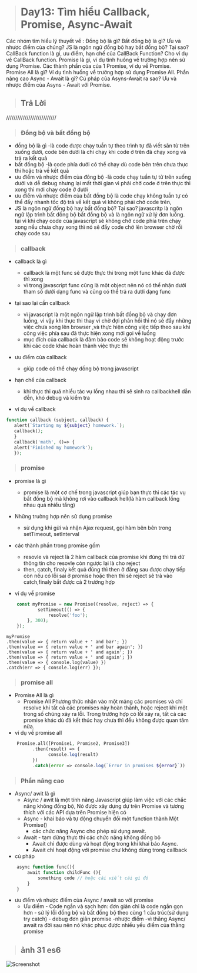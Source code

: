 ># Day13: Tìm hiểu Callback, Promise, Async-Await #

Các nhóm tìm hiểu lý thuyết về :
Đồng bộ là gì? Bất đồng bộ là gì? Ưu và nhược điểm của chúng?
JS là ngôn ngữ đồng bộ hay bất đồng bộ? Tại sao?
CallBack function là gì, ưu điểm, hạn chế của CallBack Function? Cho ví dụ về CallBack function.
Promise là gì, ví dụ tình huống về trường hợp nên sử dụng Promise. Các thành phần của của 1 Promise, ví dụ về Promise.
Promise All là gì? Ví dụ tình huống về trường hợp sử dụng Promise All.
Phần nâng cao
Async - Await là gì? Cú pháp của Asyns-Await ra sao?
Ưu và nhược điểm của Asyns - Await với Promise.


> ## Trả Lời
///////////////////////////
> ### Đồng bộ và bất đồng bộ
*  đồng bộ là gì 
    -là code được chạy tuần tự theo trình tự đã viết sãn từ trên xuống dưới, code bên dưới là chỉ chạy khi code ở trên đã chạy xong và trả ra kết quả
*  bất đồng bộ
    -là code phía dưới có thể chạy dù code bên trên chưa thực thi hoặc trả về kết quả
*  ưu điểm và nhược điểm của đông bộ
    -là code chạy tuần tự từ trên xuống dưới và dễ debug nhưng lại mất thời gian vì phải chở code ở trên thực thi xong thì mới chạy code ở dưới
* ưu điểm và nhược điểm của bất đồng bộ
    là code chạy không tuần tự có thể đẩy nhanh tốc độ trả về kết quả vì không phải chờ code trên, 
*  JS là ngôn ngữ đồng bộ hay bất đồng bộ? Tại sao?
     javascritp là ngôn ngữ lập trình bất đồng bộ bất đồng bộ và là ngôn ngữ xử lý đơn luồng.
     tại vì khi chạy code của javascript sẽ không chờ code phía trên chạy xong nếu chưa chạy xong thì nó sẽ đẩy code chờ lên browser chờ rồi chạy code sau
    

>  ### callback ###
* callback là gì
    - callback là một func sẽ được thực thi trong một func khác đã được thì xong
    - vì trong javascript func cũng là một object nên nó có thể nhận dưới tham số dưới dạng func và cũng có thể trả ra dưới dạng func 

* tại sao lại cần callback 
  - vì javascript là một ngôn ngữ lập trình bất đồng bộ và chạy đơn luồng, vì vậy khi thực thi thay vì chờ đợi phản hồi thì nó sẽ đẩy những việc chưa xong lên browser ,và thực hiện công việc tiếp theo sau khi công việc phía sau đã thực hiện xong mới gọi về luồng
  - mục đích của callback là đảm bảo code sẽ không hoạt động trước khi các code khác hoàn thành việc thực thi
* ưu điểm của callback
   - giúp code có thể chạy đồng bộ trong javascript
*  hạn chế của callback
   - khi thực thi quá nhiều tác vụ lồng nhau thì sẽ sinh ra callbackhell dẫn đễn, khó debug và kiểm tra
    
*  ví dụ về callback
 ``` php
function callback (subject, callback) {
    alert(`Starting my ${subject} homework.`);
    callback();
    }
    callback('math', ()=> {
    alert('Finished my homework');
    });
```

> ### promise ###
* promise là gì
    - promise là một cơ chế trong javascript giúp bạn thực thi các tác vụ bất đồng bộ mà không rơi vào callback hell(là hàm callback lồng nhau quá nhiều tầng)
* Những trường hợp nên sử dụng promise
    - sử dụng khi gửi và nhận Ajax request, gọi hàm bên bên trong setTimeout, setInterval 
* các thành phần trong promise gồm
    - resovle và reject là 2 hàm callback của promise khi đúng thì trả dữ thông tin cho resovle còn ngược lại là cho reject
    - then, catch, finaly kết quả đúng thì then ở đằng sau được chạy tiếp còn nếu có lỗi sai ở promise hoặc then thì sẽ reject sẽ trả vào catch,finaly bắt được cả 2 trường hợp

* ví dụ về promise
``` php
    const myPromise = new Promise((resolve, reject) => {
            setTimeout(() => {
                resolve('foo');
        }, 300);
    });
```
    myPromise
    .then(value => { return value + ' and bar'; })
    .then(value => { return value + ' and bar again'; })
    .then(value => { return value + ' and again'; })
    .then(value => { return value + ' and again'; })
    .then(value => { console.log(value) })
    .catch(err => { console.log(err) });

> ### promise all ###

* Promise All là gì
    - Promise All Phương thức nhận vào một mảng các promises và chỉ resolve khi tất cả các promises này hoàn thành, hoặc reject khi một trong số chúng xảy ra lỗi.
      Trong trường hợp có lỗi xảy ra, tất cả các promise khác dù đã kết thúc hay chưa thì đều không được quan tâm nữa.
* ví dụ về promise all

``` php
    Promise.all([Promise1, Promise2, Promise3])
          .then(result) => {
                console.log(result)
          })
          .catch(error => console.log(`Error in promises ${error}`))
```
> ### Phần nâng cao ###
* Async/ awit là gì
    - Async / awit là một tính năng Javascript giúp làm việc với các chắc năng không đồng bộ, Nó được xây dựng dự trên Promise và tương thích với các API dựa trên Promise hiện có
    - Async  - khai báo và tự động chuyển đổi một function thành Một Promise()
        - các chức năng Async cho phép sử dụng await.
    - Await  - tạm dừng thực thi các chức năng không đồng bộ
        - Await chỉ được dùng và hoạt động trong khi khai báo Async.
        - Await chỉ hoạt động với promise chư không dùng trong callback
* cú pháp
``` php
    async function func(){
        await function childFunc (){
            something code // hoặc cái viết cái gì đó
        }
    }
```
* ưu điểm và nhược điểm của Async / await so với promise
    - Ưu điểm - Code ngắn và sạch hơn: đơn giản chỉ là code ngắn gọn hơn 
          - sử lý lỗi đồng bộ và bất đồng bộ theo cùng 1 cấu trúc(sử dụng try catch)
          - debug đơn giản promise
    -nhược điểm -vì thằng Async/ await ra đời sau nên nó khác phục được nhiều yếu điểm của thằng promise


> ## ảnh 31 es6 ##
![Screenshot](31es6.png)

